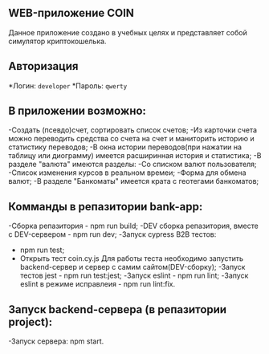 ## WEB-приложение COIN

Данное приложение создано в учебных целях и представляет собой симулятор криптокошелька.

## Авторизация
  *Логин: `developer`
  *Пароль: `qwerty`

## В приложении возможно:
-Создать (псевдо)счет, сортировать список счетов;
-Из карточки счета можно переводить средства со счета на счет и маниторить историю и статистику переводов;
-В окна истории переводов(при нажатии на таблицу или диограмму) имеется расширинная история и статистика;
-В разделе "валюта" имеются разделы:
  -Со списком валют пользователя;
  -Список изменения курсов в реальном времеи;
  -Форма для обмена валют;
-В разделе "Банкоматы" имеется крата с геотегами банкоматов;

## Комманды в репазитории bank-app:
 -Сборка репазитория - npm run build;
 -DEV сборка  репазитория, вместе с DEV-сервером - npm run dev;
 -Запуск cypress B2B тестов:
  - npm run test;
  - Открыть тест coin.cy.js
  Для работы теста необходимо запустить backend-сервер и cервер с самим сайтом(DEV-сборку);
 -Запуск тестов jest - npm run test:jest;
 -Запуск eslint - npm run lint;
 -Запуск eslint в режиме исправлеия - npm run lint:fix.

## Запуск backend-сервера (в репазитории project):
  -Запуск сервера: npm start.

